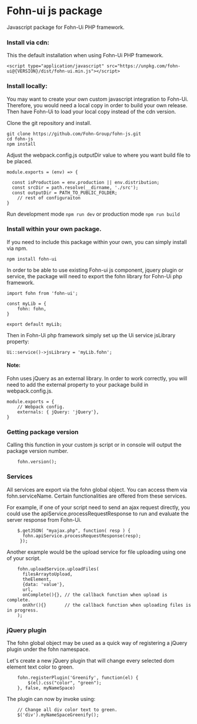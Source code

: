 # Fohn-ui js package

Javascript package for Fohn-Ui PHP framework.

### Install via cdn:

This the default installation when using Fohn-Ui PHP framework. 

```
<script type="application/javascript" src="https://unpkg.com/fohn-ui@{VERSION}/dist/fohn-ui.min.js"></script>
```

### Install locally:

You may want to create your own custom javascript integration to Fohn-Ui. Therefore, you would need 
a local copy in order to build your own release. Then have Fohn-Ui to load your local copy instead 
of the cdn version.

Clone the git repository and install.

```
git clone https://github.com/Fohn-Group/fohn-js.git
cd fohn-js
npm install
```

Adjust the webpack.config.js outputDir value to where you want build file to be placed.

```
module.exports = (env) => {
  
  const isProduction = env.production || env.distribution;
  const srcDir = path.resolve(__dirname, './src');
  const outputDir = PATH_TO_PUBLIC_FOLDER;
    // rest of configuraiton
}
```

Run development mode ``npm run dev`` or production mode `npm run build`

### Install within your own package.

If you need to include this package within your own, you can simply install via npm.

```
npm install fohn-ui
```

In order to be able to use existing Fohn-ui js component, jquery plugin or service, the package will need
to export the fohn library for Fohn-Ui php framework.

```
import fohn from 'fohn-ui';

const myLib = {
    fohn: fohn,
}

export default myLib;
```

Then in Fohn-Ui php framework simply set up the Ui service jsLibrary property:

```
Ui::service()->jsLibrary = 'myLib.fohn';
```

#### Note:
Fohn uses jQuery as an external library. In order to work correctly, you will need to add the 
external property to your package build in webpack.config.js.

```
module.exports = {
    // Webpack config.
    externals: { jQuery: 'jQuery'},
}
```

### Getting package version

Calling this function in your custom js script or in console will output the package version number.
```
    fohn.version();
```

### Services 

All services are export via the fohn global object. You can access them via fohn.serviceName.
Certain functionalities are offered from these services. 

For example, if one of your script need to send an ajax request directly, you could use the apiService.processRequestResponse
to run and evaluate the server response from Fohn-Ui.

```
    $.getJSON( "myajax.php", function( resp ) {
      fohn.apiService.processRequestResponse(resp);
     });

```

Another example would be the upload service for file uploading using one of your script.

```
    fohn.uploadService.uploadFiles(
      filesArraytoUpload,
      theElement,
      {data: 'value'},
      url,             
      onComplete(){}, // the callback function when upload is complete.
      onXhr(){}       // the callback function when uploading files is in progress.
    );
```

### jQuery plugin

The fohn global object may be used as a quick way of registering a jQuery plugin under the fohn namespace.

Let's create a new jQuery plugin that will change every selected dom element text color to green.

```
    fohn.registerPlugin('Greenify', function(el) {
        $(el).css("color", "green");
    }, false, myNameSpace)
```

The plugin can now by invoke using:

```
    // Change all div color text to green.
    $('div').myNameSpaceGreenify();
```
